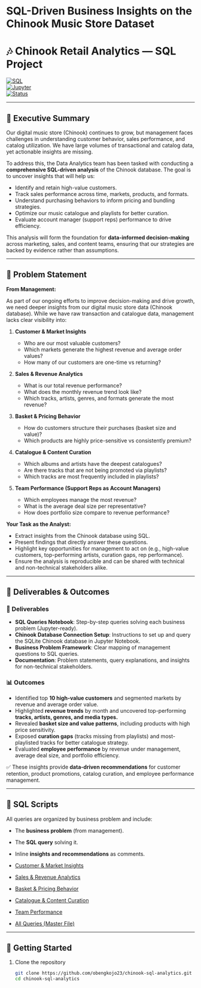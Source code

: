 # SQL-Driven Business Insights on the Chinook Music Store Dataset

# 🎶 Chinook Retail Analytics — SQL Project  

[![SQL](https://img.shields.io/badge/SQL-SQLite-blue)]()  
[![Jupyter](https://img.shields.io/badge/Notebook-Jupyter-orange)]()  
[![Status](https://img.shields.io/badge/Project-Completed-brightgreen)]()  

---

## 📝 Executive Summary  

Our digital music store (Chinook) continues to grow, but management faces challenges in understanding customer behavior, sales performance, and catalog utilization. We have large volumes of transactional and catalog data, yet actionable insights are missing.  

To address this, the Data Analytics team has been tasked with conducting a **comprehensive SQL-driven analysis** of the Chinook database. The goal is to uncover insights that will help us:  
- Identify and retain high-value customers.  
- Track sales performance across time, markets, products, and formats.  
- Understand purchasing behaviors to inform pricing and bundling strategies.  
- Optimize our music catalogue and playlists for better curation.  
- Evaluate account manager (support reps) performance to drive efficiency.  

This analysis will form the foundation for **data-informed decision-making** across marketing, sales, and content teams, ensuring that our strategies are backed by evidence rather than assumptions.  

---

## 📌 Problem Statement  

**From Management:**  

As part of our ongoing efforts to improve decision-making and drive growth, we need deeper insights from our digital music store data (Chinook database). While we have raw transaction and catalogue data, management lacks clear visibility into:  

1. **Customer & Market Insights**  
   - Who are our most valuable customers?  
   - Which markets generate the highest revenue and average order values?  
   - How many of our customers are one-time vs returning?  

2. **Sales & Revenue Analytics**  
   - What is our total revenue performance?  
   - What does the monthly revenue trend look like?  
   - Which tracks, artists, genres, and formats generate the most revenue?  

3. **Basket & Pricing Behavior**  
   - How do customers structure their purchases (basket size and value)?  
   - Which products are highly price-sensitive vs consistently premium?  

4. **Catalogue & Content Curation**  
   - Which albums and artists have the deepest catalogues?  
   - Are there tracks that are not being promoted via playlists?  
   - Which tracks are most frequently included in playlists?  

5. **Team Performance (Support Reps as Account Managers)**  
   - Which employees manage the most revenue?  
   - What is the average deal size per representative?  
   - How does portfolio size compare to revenue performance?  

**Your Task as the Analyst:**  
- Extract insights from the Chinook database using SQL.  
- Present findings that directly answer these questions.  
- Highlight key opportunities for management to act on (e.g., high-value customers, top-performing artists, curation gaps, rep performance).  
- Ensure the analysis is reproducible and can be shared with technical and non-technical stakeholders alike.  

---

## 🎯 Deliverables & Outcomes  

### 📂 Deliverables  
- **SQL Queries Notebook**: Step-by-step queries solving each business problem (Jupyter-ready).  
- **Chinook Database Connection Setup**: Instructions to set up and query the SQLite Chinook database in Jupyter Notebook.  
- **Business Problem Framework**: Clear mapping of management questions to SQL queries.  
- **Documentation**: Problem statements, query explanations, and insights for non-technical stakeholders.  

### 📊 Outcomes  
- Identified top **10 high-value customers** and segmented markets by revenue and average order value.  
- Highlighted **revenue trends** by month and uncovered top-performing **tracks, artists, genres, and media types.**  
- Revealed **basket size and value patterns**, including products with high price sensitivity.  
- Exposed **curation gaps** (tracks missing from playlists) and most-playlisted tracks for better catalogue strategy.  
- Evaluated **employee performance** by revenue under management, average deal size, and portfolio efficiency.  

✅ These insights provide **data-driven recommendations** for customer retention, product promotions, catalog curation, and employee performance management.  

---

## 📂 SQL Scripts  

All queries are organized by business problem and include:  
- The **business problem** (from management).  
- The **SQL query** solving it.  
- Inline **insights and recommendations** as comments.  

- [Customer & Market Insights](sql_queries/customer_market_insights.sql)  
- [Sales & Revenue Analytics](sql_queries/sales_revenue_analytics.sql)  
- [Basket & Pricing Behavior](sql_queries/basket_pricing_behavior.sql)  
- [Catalogue & Content Curation](sql_queries/catalogue_content_curation.sql)  
- [Team Performance](sql_queries/team_performance.sql)  
- [All Queries (Master File)](sql_queries/all_queries_master.sql)  

---

## 🚀 Getting Started  

1. Clone the repository  
   ```bash
   git clone https://github.com/obengkojo23/chinook-sql-analytics.git
   cd chinook-sql-analytics
